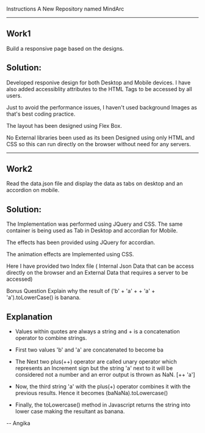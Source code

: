 Instructions
A New Repository named MindArc

-----
Work1
-----
Build a responsive page based on the designs.

Solution:
--------

Developed responive design for both Desktop and Mobile devices. I have also added accessiblity attributes to the HTML Tags to be accessed by all users.

Just to avoid the performance issues, I haven't used background Images as that's best coding practice.

The layout has been designed using Flex Box.

No External libraries been used as its been Designed using only HTML and CSS so this can run directly on the browser without need for any servers.


-----
Work2
-----
Read the data.json file and display the data as tabs on desktop and an accordion on mobile.

Solution:
--------

The Implementation was performed using JQuery and CSS. The same container is being used as Tab in Desktop and accordian for Mobile.

The effects has been provided using JQuery for accordian. 

The animation effects are Implemented using CSS. 

Here I have provided two Index file ( Internal Json Data that can be access directly on the browser and an External Data that requires a server to be accessed) 


Bonus Question
Explain why the result of ('b' + 'a' + + 'a' + 'a').toLowerCase() is banana.

Explanation
-----------

- Values within quotes are always a string and + is a concatenation operator to combine strings.

- First two values 'b' and 'a' are concatenated to become ba

- The Next two plus(++) operator are called unary operator which represents an Increment sign but the string 'a' next to it will be considered not a number and an error output is thrown as NaN. [++ 'a']

- Now, the third string 'a' with the plus(+) operator combines it with the previous results. Hence it becomes (baNaNa).toLowercase()

- Finally, the toLowercase() method in Javascript returns the string into lower case making the resultant as banana.


-- Angika
